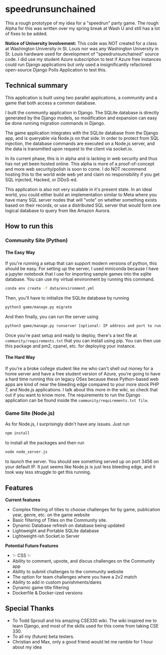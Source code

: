 # speedrunsunchained
 
This a rough prototype of my idea for a "speedrun" party game. The rough Alpha for this was written over my spring break at Wash U and still has a lot of fixes to be added.

<strong>Notice of University Involvement:</strong> This code was NOT created for a class at Washington University in St. Louis nor was any Washington University in St. Louis hardware used for development of "speedrunsunchained" source code. I did use my student Azure subscription to test if Azure free instances could run Django applications but only used a insignificantly refactored open-source Django Polls Application to test this.



## Technical summary

This application is built using two parallel applications, a community and a game that both access a common database.

I built the community application in Django. The SQLite database is directly generated by the Django models, so modification and expansion can easy be done running migration commands in Django.

The game application integrates with the SQLite database from the Django app, and is queryable via Node.js on that side. In order to protect from SQL injection, the database commands are executed on a Node.js server, and the data is transmitted upon request to the client via socket.io.

In its current phase, this is in alpha and is lacking in web security and thus has not yet been hosted online. This alpha is more of a proof-of-concept and more web security/polish is soon to come. I do NOT recommend hosting this to the world wide web yet and claim no responsibility if you get SQL injected, Hacked, or DDoS-ed. 

This application is also not very scalable in it's present state. In an ideal world, you could either build an implementation similar to Meta where you have many SQL server nodes that will "vote" on whether something exists based on their records, or use a distributed SQL server that would form one logical database to query from like Amazon Aurora.

## How to run this


### Community Site (Python)

#### The Easy Way

If you're running a setup that can support modern versions of python, this should be easy. For setting up the server, I used miniconda because I have a jupyter notebook that I use for importing sample games into the sqlite database. You can use my virtual environment by running this command.

```bash
conda env create -f data/environment.yml 
```

Then, you'll have to initialize the SQLite database by running

```bash
python3 game/manage.py migrate
```

And then finally, you can run the server using

```bash
python3 game/manage.py runserver [optional: IP address and port to run on]
```


Once you're past setup and ready to deploy, there's a text file at ```community/requirements.txt``` that you can install using pip. You can then use this package and pm2, cpanel, etc. for deploying your instance.


#### The Hard Way

If you're a broke college student like me who can't shell out money for a home server and have a free student version of Azure, you're going to have a hard time running this on legacy OSes because these Python-based web apps are kind of near the bleeding edge compared to your more stock PHP 7, and Node.js applications. I talk about this more in the wiki, so check that out if you want to know more. The requirements to run the Django application can be found inside the ```community/requirements.txt file```.

### Game Site (Node.js)

As for Node.js, I surprisingly didn't have any issues. Just run

 ```bash
 npm install
 ``` 

to install all the packages and then run

```bash
node node_server.js
```

to launch the server. You should see something served up on port 3456 on your default IP. It just seems like Node.js is just less bleeding edge, and it took way less struggle to get this running.

## Features

<strong>Current features</strong>

<ul>
    <li>Complex filtering of titles to choose challenges for by game, publication year, genre, etc. on the game website</li>
    <li>Basic filtering of Titles on the Community site.</li>
    <li>Dynamic Database refresh on database being updated</li>
    <li>Lightweight and Portable SQLite database </li>
    <li>Lightweight-ish Socket.io Server</li>
</ul>

<strong>Potential Future Features</strong>

<ul>
    <li> ✨ CSS ✨ </li>
    <li>Ability to comment, upvote, and discus challenges on the Community app</li>
    <li>Ability to submit challenges to the community website</li>
    <li>The option for team challenges where you have a 2v2 match</li>
    <li>Ability to add in custom punishments/dares</li>
    <li>Dynamic game title filtering</li>
    <li>Dockerfile & Docker-ized versions</li>
</ul>

## Special Thanks

<ul>
    <li>To Todd Sproull and his amazing CSE330 wiki. The wiki inspired me to learn Django, and most of the skills used for this come from taking CSE 330.</li>
    <li>To all my (future) beta testers. </li>
    <li>Christian and Max, only a good friend would let me ramble for 1 hour about my idea</li>
</ul>